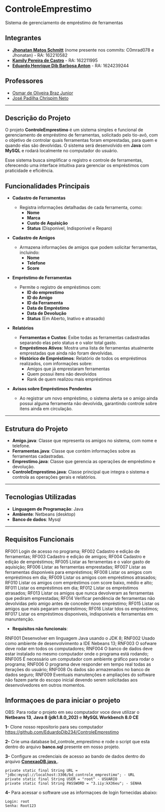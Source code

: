 # **ControleEmprestimo**

Sistema de gerenciamento de empréstimo de ferramentas

## **Integrantes**

- <a href="https://github.com/C0mrad078" title="integrante">**Jhonatan Matos Schmitt**</a></td> (nome presente nos commits: C0mrad078 e Jhonatan) - RA: 162210582
- <a href="https://github.com/kamillyengenharia" title="integrante">**Kamily Pereira de Castro**</a></td> - RA: 162211995
- <a href="https://github.com/EduardoDib234" title="integrante">**Eduardo Henrique Dib Barbosa Anton**</a></td> - RA: 1624239244

## **Professores**

- <a href="https://github.com/osmarbraz" title="Professor">Osmar de Oliveira Braz Junior</a></td>
- <a href="https://github.com/chrispimjose" title="Professor">José Padilha Chrispim Neto</a></td>

---

## **Descrição do Projeto**

O projeto **ControleEmprestimo** é um sistema simples e funcional de gerenciamento de empréstimo de ferramentas, solicitado pelo tio-avô, com o objetivo de controlar quais ferramentas foram emprestadas, para quem e quando elas são devolvidas. O sistema será desenvolvido em **Java** com **MySQL** e rodará localmente no computador do usuário.

Esse sistema busca simplificar o registro e controle de ferramentas, oferecendo uma interface intuitiva para gerenciar os empréstimos com praticidade e eficiência.

## **Funcionalidades Principais**

- **Cadastro de Ferramentas**
  - Registra informações detalhadas de cada ferramenta, como:
    - **Nome**
    - **Marca**
    - **Custo de Aquisição**
    - **Status** (Disponivel, Indisponivel e Reparo)

- **Cadastro de Amigos**
  - Armazena informações de amigos que podem solicitar ferramentas, incluindo:
    - **Nome**
    - **Telefone**
    - **Score**

- **Empréstimo de Ferramentas**
  - Permite o registro de empréstimos com:
    - **ID do emprestimo**
    - **ID do Amigo**
    - **ID da Ferramenta**
    - **Data de Empréstimo**
    - **Data de Devolução**
    - **Status** (Em Aberto, Inativo e atrasado)

- **Relatórios**
  - **Ferramentas e Custos**: Exibe todas as ferramentas cadastradas separando elas pelo status e o valor total gasto.
  - **Empréstimos Ativos**: Mostra uma lista de ferramentas atualmente emprestadas que ainda não foram devolvidas.
  - **Histórico de Empréstimos**: Relatório de todos os empréstimos realizados, com informações sobre:
    - Amigos que já emprestaram ferramentas
    - Quem possui itens não devolvidos
    - Rank de quem realizou mais empréstimos

- **Avisos sobre Empréstimos Pendentes**
  - Ao registrar um novo empréstimo, o sistema alerta se o amigo ainda possui alguma ferramenta não devolvida, garantindo controle sobre itens ainda em circulação.

---

## **Estrutura do Projeto**

- **Amigo.java**: Classe que representa os amigos no sistema, com nome e telefone.
- **Ferramentas.java**: Classe que contém informações sobre as ferramentas cadastradas.
- **Emprestimo.java**: Classe que gerencia as operações de empréstimo e devolução.
- **ControleEmprestimo.java**: Classe principal que integra o sistema e controla as operações gerais e relatórios.

---

## **Tecnologias Utilizadas**

- **Linguagem de Programação**: Java
- **Ambiente**: Netbeans (desktop)
- **Banco de dados**: Mysql

---
## **Requisitos Funcionais**

RF001 Login de acesso no programa;
RF002 Cadastro e edição de ferramentas;
RF003 Cadastro e edição de amigos;
RF004 Cadastro e edição de empréstimos;
RF005 Listar as ferramentas e o valor gasto de aquisição;
RF006 Listar as ferramentas emprestadas;
RF007 Listar as ferramentas disponíveis para empréstimos;
RF008 Listar os amigos com empréstimos em dia;
RF009 Listar os amigos com empréstimos atrasados;
RF010 Listar os amigos com empréstimos com score baixo, médio e alto;
RF011 Listar os empréstimos em dia;
RF012 Listar os empréstimos atrasados;
RF013 Listar os amigos que nunca devolveram as ferramentas que pediram emprestadas;
RF014 Verificar pendência de ferramentas não devolvidas pelo amigo antes de conceder novo empréstimo;
RF015 Listar os amigos que mais pegaram empréstimos;
RF016 Listar tdos os empréstimos;
RF017 Listar os empréstimos  disponiveis, indisponiveis e ferramentas em manuntenção.


- **Requisitos não funcionais**:

RNF001 Desenvolver em linguagem Java usando o JDK 8;
RNF002 Usado como ambiente de desenvolvimento a IDE Nebeans 13;
RNF003 O sofware deve rodar em todos os computadores;
RNF004 O banco de dados deve estar instalado no mesmo computador onde o programa está rodando;
RNF005 É necessário um computador com ambiente gráfico para rodar o programa;
RNF006 O programa deve responder em tempo real todas as iterações do usuário;
RNF008 Os dados são armazenados no banco de dados seguro;
RNF009 Eventuais manutenções e ampliações do software não fazem parte do escopo inicial devendo serem solicitadas aos desenvolvedores em outros momentos.


## **Informaçoes de para iniciar o projeto**
OBS: Para rodar o projeto em seu computador voce deve utilizar o **Netbeans 13**, **Java 8 (jdk1.8.0_202)** e **MySQL Workbench 8.0 CE** 

**1-** Clone nosso repositorio para seu computador https://github.com/EduardoDib234/ControleEmprestimo

**2-** Crie uma database bd_controle_emprestimo e rode o script que esta dentro do arquivo **banco.sql** presente em nosso projeto.

**3-** Configure as credenciais de acesso ao bando de dados dentro do arquivo <a href="https://github.com/EduardoDib234/ControleEmprestimo/blob/main/src/main/java/dao/ConexaoDB.java" title="Professor">**ConexaoDB.java**.</a></td>.
    
    private static final String URL = "jdbc:mysql://localhost:3306/bd_controle_emprestimo"; - URL
    private static final String USER = "root" - USUARIO
    private static final String PASSWORD = "3.iiy:kX36eu"; - SENHA

**4-** Para acessar o software use as informaçoes de login fornecidas abaixo:

    Login: root  
    Senha: Root123




